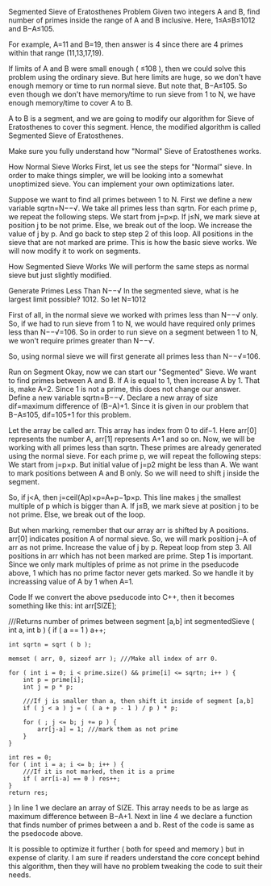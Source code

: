 Segmented Sieve of Eratosthenes
Problem
Given two integers A and B, find number of primes inside the range of A and B inclusive. Here, 1≤A≤B≤1012 and B−A≤105.

For example, A=11 and B=19, then answer is 4 since there are 4 primes within that range (11,13,17,19).

If limits of A and B were small enough ( ≤108 ), then we could solve this problem using the ordinary sieve. But here limits are huge, so we don't have enough memory or time to run normal sieve. But note that, B−A≤105. So even though we don't have memory/time to run sieve from 1 to N, we have enough memory/time to cover A to B.

A to B is a segment, and we are going to modify our algorithm for Sieve of Eratosthenes to cover this segment. Hence, the modified algorithm is called Segmented Sieve of Eratosthenes. 

Make sure you fully understand how "Normal" Sieve of Eratosthenes works.

How Normal Sieve Works
First, let us see the steps for "Normal" sieve. In order to make things simpler, we will be looking into a somewhat unoptimized sieve. You can implement your own optimizations later.

Suppose we want to find all primes between 1 to N.
First we define a new variable sqrtn=N−−√.
We take all primes less than sqrtn. 
For each prime p, we repeat the following steps.
We start from j=p×p.
If j≤N, we mark sieve at position j to be not prime.
Else, we break out of the loop.
We increase the value of j by p. And go back to step step 2 of this loop.
All positions in the sieve that are not marked are prime.
This is how the basic sieve works. We will now modify it to work on segments.

How Segmented Sieve Works
We will perform the same steps as normal sieve but just slightly modified.

Generate Primes Less Than N−−√
In the segmented sieve, what is he largest limit possible? 1012. So let N=1012

First of all, in the normal sieve we worked with primes less than N−−√ only. So, if we had to run sieve from 1 to N, we would have required only primes less than N−−√=106. So in order to run sieve on a segment between 1 to N, we won't require primes greater than N−−√.

So, using normal sieve we will first generate all primes less than N−−√=106.

Run on Segment
Okay, now we can start our "Segmented" Sieve. We want to find primes between A and B. 
If A is equal to 1, then increase A by 1. That is, make A=2. Since 1 is not a prime, this does not change our answer.
Define a new variable sqrtn=B−−√.
Declare a new array of size dif=maximum difference of (B−A)+1. Since it is given in our problem that B−A≤105, dif=105+1 for this problem. 

Let the array be called arr. This array has index from 0 to dif−1. Here arr[0] represents the number A, arr[1] represents A+1 and so on.
Now, we will be working with all primes less than sqrtn. These primes are already generated using the normal sieve.
For each prime p, we will repeat the following steps:
We start from j=p×p.
But initial value of j=p2 might be less than A. We want to mark positions between A and B only. So we will need to shift j inside the segment.

So, if j<A, then j=ceil(Ap)×p=A+p−1p×p. This line makes j the smallest multiple of p which is bigger than A.
If j≤B, we mark sieve at position j to be not prime.
Else, we break out of the loop.

But when marking, remember that our array arr is shifted by A positions. arr[0] indicates position A of normal sieve. So, we will mark position j−A of arr as not prime.
Increase the value of j by p. Repeat loop from step 3.
All positions in arr which has not been marked are prime.
Step 1 is important. Since we only mark multiples of prime as not prime in the pseducode above, 1 which has no prime factor never gets marked. So we handle it by increassing value of A by 1 when A=1.

Code
If we convert the above pseducode into C++, then it becomes something like this:
int arr[SIZE];

///Returns number of primes between segment [a,b]
int segmentedSieve ( int a, int b ) {
    if ( a == 1 ) a++;

    int sqrtn = sqrt ( b );

    memset ( arr, 0, sizeof arr ); ///Make all index of arr 0.

    for ( int i = 0; i < prime.size() && prime[i] <= sqrtn; i++ ) {
        int p = prime[i];
        int j = p * p;

        ///If j is smaller than a, then shift it inside of segment [a,b]
        if ( j < a ) j = ( ( a + p - 1 ) / p ) * p;

        for ( ; j <= b; j += p ) {
            arr[j-a] = 1; ///mark them as not prime
        }
    }

    int res = 0;
    for ( int i = a; i <= b; i++ ) {
        ///If it is not marked, then it is a prime
        if ( arr[i-a] == 0 ) res++;
    }
    return res;
}
In line 1 we declare an array of SIZE. This array needs to be as large as maximum difference between B−A+1. Next in line 4 we declare a function that finds number of primes between a and b. Rest of the code is same as the psedocode above.

It is possible to optimize it further ( both for speed and memory ) but in expense of clarity. I am sure if readers understand the core concept behind this algorithm, then they will have no problem tweaking the code to suit their needs.
